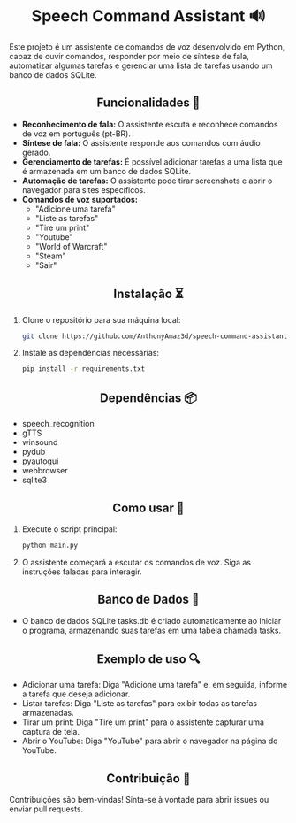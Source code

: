 <h1 align="center" > Speech Command Assistant 🔊 </h1>

Este projeto é um assistente de comandos de voz desenvolvido em Python, capaz de ouvir comandos, responder por meio de síntese de fala, automatizar algumas tarefas e gerenciar uma lista de tarefas usando um banco de dados SQLite.

<h2 align="center" > Funcionalidades 🧰</h2>

- **Reconhecimento de fala:** O assistente escuta e reconhece comandos de voz em português (pt-BR).
- **Síntese de fala:** O assistente responde aos comandos com áudio gerado.
- **Gerenciamento de tarefas:** É possível adicionar tarefas a uma lista que é armazenada em um banco de dados SQLite.
- **Automação de tarefas:** O assistente pode tirar screenshots e abrir o navegador para sites específicos.
- **Comandos de voz suportados:**
  - "Adicione uma tarefa"
  - "Liste as tarefas"
  - "Tire um print"
  - "Youtube"
  - "World of Warcraft"
  - "Steam"
  - "Sair"

<h2 align="center" > Instalação ⏳</h2>

1. Clone o repositório para sua máquina local:
   
   ```bash
   git clone https://github.com/AnthonyAmaz3d/speech-command-assistant.git
   
2. Instale as dependências necessárias:
   
   ```bash
   pip install -r requirements.txt
   
<h2 align="center" > Dependências 📦</h2>

  - speech_recognition
  - gTTS
  - winsound
  - pydub
  - pyautogui
  - webbrowser
  - sqlite3

<h2 align="center" > Como usar 📖</h2>

  1. Execute o script principal:
     ```bash
     python main.py
  2. O assistente começará a escutar os comandos de voz. Siga as instruções faladas para interagir.

<h2 align="center" > Banco de Dados 📂</h2>

  - O banco de dados SQLite tasks.db é criado automaticamente ao iniciar o programa, armazenando suas tarefas em uma tabela chamada tasks.

<h2 align="center" > Exemplo de uso 🔍</h2>

  - Adicionar uma tarefa: Diga "Adicione uma tarefa" e, em seguida, informe a tarefa que deseja adicionar.
  - Listar tarefas: Diga "Liste as tarefas" para exibir todas as tarefas armazenadas.
  - Tirar um print: Diga "Tire um print" para o assistente capturar uma captura de tela.
  - Abrir o YouTube: Diga "YouTube" para abrir o navegador na página do YouTube.
    
<h2 align="center" > Contribuição 🤝 </h2>

Contribuições são bem-vindas! Sinta-se à vontade para abrir issues ou enviar pull requests.

